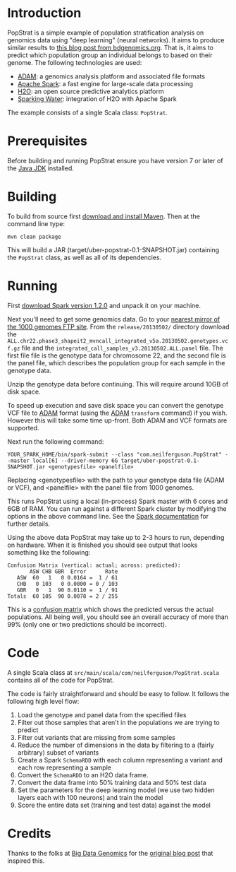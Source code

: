 # Introduction

PopStrat is a simple example of population stratification analysis on genomics data using "deep learning" (neural networks).
It aims to produce similar results to
[this blog post from bdgenomics.org](http://bdgenomics.org/blog/2015/02/02/scalable-genomes-clustering-with-adam-and-spark/).
That is, it aims to predict which population group an individual belongs to based on their genome.
The following technologies are used:

 * [ADAM](https://github.com/bigdatagenomics/adam): a genomics analysis platform and associated file formats
 * [Apache Spark](https://spark.apache.org/): a fast engine for large-scale data processing
 * [H2O](http://0xdata.com/product/): an open source predictive analytics platform
 * [Sparking Water](http://0xdata.com/product/sparkling-water/): integration of H2O with Apache Spark

The example consists of a single Scala class: `PopStrat`.

# Prerequisites

Before building and running PopStrat ensure you have version 7 or later of the
[Java JDK](http://www.oracle.com/technetwork/java/javase/downloads/index.html) installed.

# Building

To build from source first [download and install Maven](http://maven.apache.org/download.cgi).
Then at the command line type:

```
mvn clean package
```

This will build a JAR (target/uber-popstrat-0.1-SNAPSHOT.jar) containing the `PopStrat` class,
as well as all of its dependencies.

# Running

First [download Spark version 1.2.0](http://spark.apache.org/downloads.html) and unpack it on your machine.

Next you'll need to get some genomics data. Go to your
[nearest mirror of the 1000 genomes FTP site](http://www.1000genomes.org/data#DataAccess).
From the `release/20130502/` directory download
the `ALL.chr22.phase3_shapeit2_mvncall_integrated_v5a.20130502.genotypes.vcf.gz` file and
the `integrated_call_samples_v3.20130502.ALL.panel` file. The first file file is the genotype data for chromosome 22,
and the second file is the panel file, which describes the population group for each sample in the genotype data.

Unzip the genotype data before continuing. This will require around 10GB of disk space.

To speed up execution and save disk space you can convert the genotype VCF file to [ADAM](https://github.com/bigdatagenomics/adam)
format (using the [ADAM](https://github.com/bigdatagenomics/adam) `transform` command) if you wish. However
this will take some time up-front. Both ADAM and VCF formats are supported.

Next run the following command:

```
YOUR_SPARK_HOME/bin/spark-submit --class "com.neilferguson.PopStrat" --master local[6] --driver-memory 6G target/uber-popstrat-0.1-SNAPSHOT.jar <genotypesfile> <panelfile>
```

Replacing &lt;genotypesfile&gt; with the path to your genotype data file (ADAM or VCF), and &lt;panelfile&gt; with the panel file
from 1000 genomes.

This runs PopStrat using a local (in-process) Spark master with 6 cores and 6GB of RAM. You can run against a different
Spark cluster by modifying the options in the above command line. See the
[Spark documentation](https://spark.apache.org/docs/1.2.0/submitting-applications.html) for further details.

Using the above data PopStrat may take up to 2-3 hours to run, depending on hardware. When it is finished you should
see output that looks something like the following:

```
Confusion Matrix (vertical: actual; across: predicted):
       ASW CHB GBR  Error      Rate
   ASW  60   1   0 0.0164 =  1 / 61
   CHB   0 103   0 0.0000 = 0 / 103
   GBR   0   1  90 0.0110 =  1 / 91
Totals  60 105  90 0.0078 = 2 / 255
```

This is a [confusion matrix](http://en.wikipedia.org/wiki/Confusion_matrix) which shows the predicted versus the actual
populations. All being well, you should see an overall accuracy of more than 99%
(only one or two predictions should be incorrect).

# Code

A single Scala class at `src/main/scala/com/neilferguson/PopStrat.scala` contains all of the code for PopStrat.

The code is fairly straightforward and should be easy to follow. It follows the following high level flow:

 1. Load the genotype and panel data from the specified files
 2. Filter out those samples that aren't in the populations we are trying to predict
 3. Filter out variants that are missing from some samples
 4. Reduce the number of dimensions in the data by filtering to a (fairly arbitrary) subset of variants
 5. Create a Spark `SchemaRDD` with each column representing a variant and each row representing a sample
 6. Convert the `SchemaRDD` to an H2O data frame.
 7. Convert the data frame into 50% training data and 50% test data
 8. Set the parameters for the deep learning model (we use two hidden layers each with 100 neurons) and train the model
 9. Score the entire data set (training and test data) against the model

# Credits

Thanks to the folks at [Big Data Genomics](http://bdgenomics.org) for the
[original blog post](http://bdgenomics.org/blog/2015/02/02/scalable-genomes-clustering-with-adam-and-spark/)
that inspired this.
